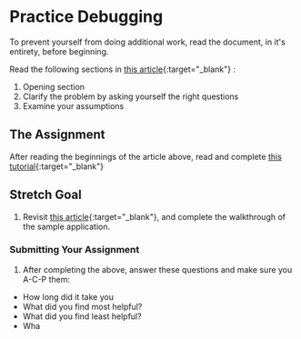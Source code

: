 # Practice Debugging

To prevent yourself from doing additional work, read the document, in it's entirety, before beginning.

Read the following sections in [this article](https://docs.microsoft.com/en-us/visualstudio/debugger/debugging-absolute-beginners?view=vs-2019){:target="_blank"} :

1. Opening section
1. Clarify the problem by asking yourself the right questions
1. Examine your assumptions

## The Assignment

After reading the beginnings of the article above, read and complete [this tutorial](https://docs.microsoft.com/en-us/visualstudio/get-started/csharp/tutorial-debugger?toc=%2Fvisualstudio%2Fdebugger%2Ftoc.json&view=vs-2019){:target="_blank"}

## Stretch Goal

1. Revisit [this article](https://docs.microsoft.com/en-us/visualstudio/debugger/debugging-absolute-beginners?view=vs-2019#step-through-your-code-in-debugging-mode-to-find-where-the-problem-occurred){:target="_blank"}, and complete the walkthrough of the sample application.

### Submitting Your Assignment

1. After completing the above, answer these questions and make sure you A-C-P them:

- How long did it take you
- What did you find most helpful?
- What did you find least helpful?
- Wha